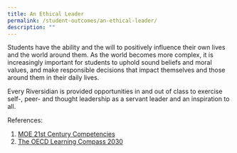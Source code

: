 ```yaml
---
title: An Ethical Leader
permalink: /student-outcomes/an-ethical-leader/
description: ""
---
```

Students have the ability and the will to positively influence their own lives and the world around them. As the world becomes more complex, it is increasingly important for students to uphold sound beliefs and moral values, and make responsible decisions that impact themselves and those around them in their daily lives. 

  

Every Riversidian is provided opportunities in and out of class to exercise self-, peer- and thought leadership as a servant leader and an inspiration to all. 

  

References:

1.  [MOE 21st Century Competencies](https://www.moe.gov.sg/education-in-sg/21st-century-competencies#:~:text=21st%20Century%20Competencies%20for%20a,Communication%2C%20Collaboration%20and%20Information%20Skills) 
2.  [The OECD Learning Compass 2030](https://www.oecd.org/education/2030-project/teaching-and-learning/learning/learning-compass-2030/)